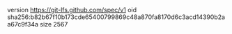 version https://git-lfs.github.com/spec/v1
oid sha256:b82b67f10b173cde65400799869c48a870fa8170d6c3acd14390b2aa67c9f34a
size 2567
